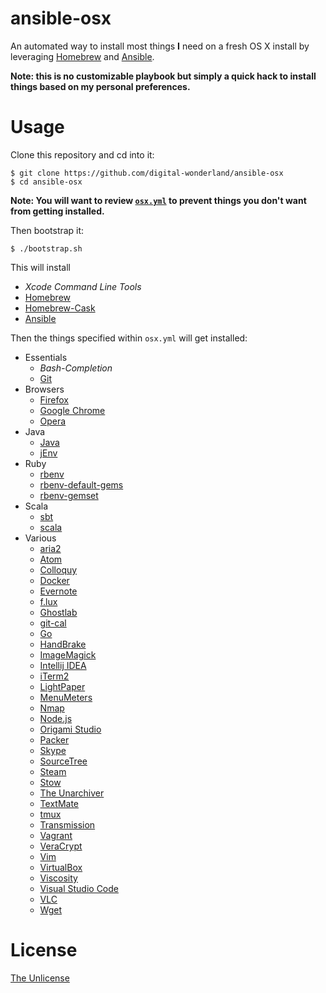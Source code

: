 # ansible-osx

An automated way to install most things __I__ need on a fresh OS X install by leveraging [Homebrew](http://brew.sh/) and [Ansible](http://www.ansible.com).

__Note: this is no customizable playbook but simply a quick hack to install things based on my personal preferences.__

# Usage

Clone this repository and cd into it:

```
$ git clone https://github.com/digital-wonderland/ansible-osx
$ cd ansible-osx
```

__Note: You will want to review [```osx.yml```](https://github.com/digital-wonderland/ansible-osx/blob/master/osx.yml) to prevent things you don't want from getting installed.__

Then bootstrap it:

```
$ ./bootstrap.sh
```

This will install

* _Xcode Command Line Tools_
* [Homebrew](http://brew.sh/)
* [Homebrew-Cask](https://github.com/caskroom/homebrew-cask)
* [Ansible](http://www.ansible.com)

Then the things specified within ```osx.yml``` will get installed:

* Essentials
  * _Bash-Completion_
  * [Git](https://git-scm.com/)
* Browsers
  * [Firefox](https://www.mozilla.org/de/firefox/new/)
  * [Google Chrome](https://www.google.de/chrome/browser/desktop/)
  * [Opera](http://www.opera.com)
* Java
  * [Java](http://www.oracle.com/technetwork/java/javase/downloads/index.html)
  * [jEnv](http://www.jenv.be/)
* Ruby
  * [rbenv](https://github.com/sstephenson/rbenv)
  * [rbenv-default-gems](https://github.com/sstephenson/rbenv-default-gems)
  * [rbenv-gemset](https://github.com/jf/rbenv-gemset)
* Scala
  * [sbt](http://www.scala-sbt.org/)
  * [scala](http://www.scala-lang.org/)
* Various
  * [aria2](https://github.com/tatsuhiro-t/aria2)
  * [Atom](https://atom.io/)
  * [Colloquy](http://colloquy.info/)
  * [Docker](https://www.docker.com/)
  * [Evernote](https://evernote.com/)
  * [f.lux](https://justgetflux.com/)
  * [Ghostlab](http://vanamco.com/ghostlab/)
  * [git-cal](https://github.com/k4rthik/git-cal)
  * [Go](https://golang.org/)
  * [HandBrake](https://handbrake.fr/)
  * [ImageMagick](http://www.imagemagick.org/)
  * [Intellij IDEA](https://www.jetbrains.com/idea/)
  * [iTerm2](https://www.iterm2.com/)
  * [LightPaper](http://www.ashokgelal.com/lightpaper-for-mac/)
  * [MenuMeters](http://www.ragingmenace.com/software/menumeters/)
  * [Nmap](https://nmap.org/)
  * [Node.js](https://nodejs.org/)
  * [Origami Studio](https://facebook.github.io/origami/)
  * [Packer](https://packer.io/)
  * [Skype](http://www.skype.com)
  * [SourceTree](https://www.sourcetreeapp.com/)
  * [Steam](http://store.steampowered.com/about/)
  * [Stow](https://www.gnu.org/software/stow/)
  * [The Unarchiver](http://unarchiver.c3.cx/unarchiver)
  * [TextMate](https://macromates.com/)
  * [tmux](http://tmux.github.io/)
  * [Transmission](http://www.transmissionbt.com/)
  * [Vagrant](https://www.vagrantup.com/)
  * [VeraCrypt](https://veracrypt.codeplex.com/)
  * [Vim](http://www.vim.org/)
  * [VirtualBox](https://www.virtualbox.org/)
  * [Viscosity](https://www.sparklabs.com/viscosity/)
  * [Visual Studio Code](https://code.visualstudio.com/)
  * [VLC](http://www.videolan.org/vlc/)
  * [Wget](http://www.gnu.org/software/wget/)

# License

[The Unlicense](http://unlicense.org/)
